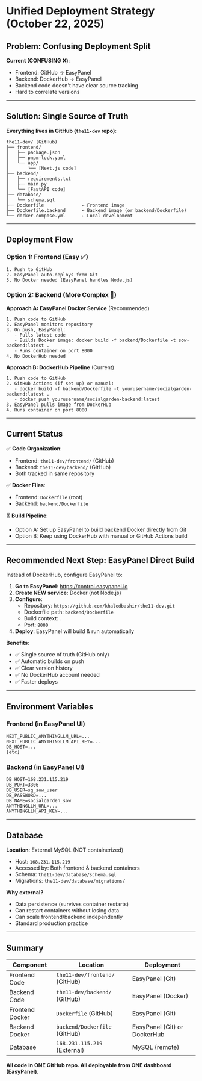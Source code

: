 # Unified Deployment Strategy (October 22, 2025)

## Problem: Confusing Deployment Split

**Current (CONFUSING ❌)**:
- Frontend: GitHub → EasyPanel
- Backend: DockerHub → EasyPanel
- Backend code doesn't have clear source tracking
- Hard to correlate versions

---

## Solution: Single Source of Truth

**Everything lives in GitHub (`the11-dev` repo)**:

```
the11-dev/ (GitHub)
├── frontend/
│   ├── package.json
│   ├── pnpm-lock.yaml
│   └── app/
│       └── [Next.js code]
├── backend/
│   ├── requirements.txt
│   ├── main.py
│   └── [FastAPI code]
├── database/
│   └── schema.sql
├── Dockerfile              ← Frontend image
├── Dockerfile.backend      ← Backend image (or backend/Dockerfile)
└── docker-compose.yml      ← Local development
```

---

## Deployment Flow

### Option 1: Frontend (Easy ✅)
```
1. Push to GitHub
2. EasyPanel auto-deploys from Git
3. No Docker needed (EasyPanel handles Node.js)
```

### Option 2: Backend (More Complex 🚀)

**Approach A: EasyPanel Docker Service** (Recommended)
```
1. Push code to GitHub
2. EasyPanel monitors repository
3. On push, EasyPanel:
   - Pulls latest code
   - Builds Docker image: docker build -f backend/Dockerfile -t sow-backend:latest .
   - Runs container on port 8000
4. No DockerHub needed
```

**Approach B: DockerHub Pipeline** (Current)
```
1. Push code to GitHub
2. GitHub Actions (if set up) or manual:
   - docker build -f backend/Dockerfile -t yourusername/socialgarden-backend:latest .
   - docker push yourusername/socialgarden-backend:latest
3. EasyPanel pulls image from DockerHub
4. Runs container on port 8000
```

---

## Current Status

✅ **Code Organization**:
- Frontend: `the11-dev/frontend/` (GitHub)
- Backend: `the11-dev/backend/` (GitHub)
- Both tracked in same repository

✅ **Docker Files**:
- Frontend: `Dockerfile` (root)
- Backend: `backend/Dockerfile`

⏳ **Build Pipeline**:
- Option A: Set up EasyPanel to build backend Docker directly from Git
- Option B: Keep using DockerHub with manual or GitHub Actions build

---

## Recommended Next Step: EasyPanel Direct Build

Instead of DockerHub, configure EasyPanel to:

1. **Go to EasyPanel**: https://control.easypanel.io
2. **Create NEW service**: Docker (not Node.js)
3. **Configure**:
   - Repository: `https://github.com/khaledbashir/the11-dev.git`
   - Dockerfile path: `backend/Dockerfile`
   - Build context: `.`
   - Port: `8000`
4. **Deploy**: EasyPanel will build & run automatically

**Benefits**:
- ✅ Single source of truth (GitHub only)
- ✅ Automatic builds on push
- ✅ Clear version history
- ✅ No DockerHub account needed
- ✅ Faster deploys

---

## Environment Variables

### Frontend (in EasyPanel UI)
```
NEXT_PUBLIC_ANYTHINGLLM_URL=...
NEXT_PUBLIC_ANYTHINGLLM_API_KEY=...
DB_HOST=...
[etc]
```

### Backend (in EasyPanel UI)
```
DB_HOST=168.231.115.219
DB_PORT=3306
DB_USER=sg_sow_user
DB_PASSWORD=...
DB_NAME=socialgarden_sow
ANYTHINGLLM_URL=...
ANYTHINGLLM_API_KEY=...
```

---

## Database

**Location**: External MySQL (NOT containerized)
- Host: `168.231.115.219`
- Accessed by: Both frontend & backend containers
- Schema: `the11-dev/database/schema.sql`
- Migrations: `the11-dev/database/migrations/`

**Why external?**
- Data persistence (survives container restarts)
- Can restart containers without losing data
- Can scale frontend/backend independently
- Standard production practice

---

## Summary

| Component | Location | Deployment |
|-----------|----------|------------|
| Frontend Code | `the11-dev/frontend/` (GitHub) | EasyPanel (Git) |
| Backend Code | `the11-dev/backend/` (GitHub) | EasyPanel (Docker) |
| Frontend Docker | `Dockerfile` (GitHub) | EasyPanel (Git) |
| Backend Docker | `backend/Dockerfile` (GitHub) | EasyPanel (Git) or DockerHub |
| Database | `168.231.115.219` (External) | MySQL (remote) |

**All code in ONE GitHub repo. All deployable from ONE dashboard (EasyPanel).**
